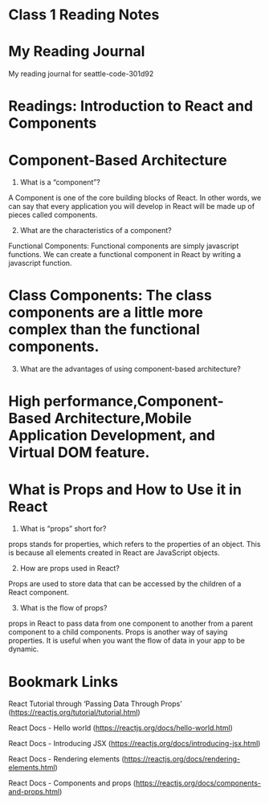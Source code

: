 # Class 1 Reading Notes

# My Reading Journal
My reading journal for seattle-code-301d92

# Readings: Introduction to React and Components

# Component-Based Architecture

1. What is a “component”?

A Component is one of the core building blocks of React. In other words, we can say that every application you will develop in React will be made up of pieces called components.

2. What are the characteristics of a component?

Functional Components: Functional components are simply javascript functions. We can create a functional component in React by writing a javascript function.

# Class Components: The class components are a little more complex than the functional components.

3. What are the advantages of using component-based architecture?

# High performance,Component-Based Architecture,Mobile Application Development, and Virtual DOM feature.

# What is Props and How to Use it in React

1. What is “props” short for?

props stands for properties, which refers to the properties of an object. This is because all elements created in React are JavaScript objects.

2. How are props used in React?

Props are used to store data that can be accessed by the children of a React component. 

3. What is the flow of props?

props in React to pass data from one component to another from a parent component to a child components. Props is another way of saying properties. It is useful when you want the flow of data in your app to be dynamic.

# Bookmark Links

React Tutorial through ‘Passing Data Through Props’
(https://reactjs.org/tutorial/tutorial.html)

React Docs - Hello world
(https://reactjs.org/docs/hello-world.html)

React Docs - Introducing JSX
(https://reactjs.org/docs/introducing-jsx.html)


React Docs - Rendering elements
(https://reactjs.org/docs/rendering-elements.html)

React Docs - Components and props
(https://reactjs.org/docs/components-and-props.html)

